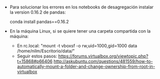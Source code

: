 - Para solucionar los errores en los notebooks de desagregación instalar la version 0.16.2 de pandas: 


	conda install pandas==0.16.2

- En la máquina Linux, si se quiere tener una carpeta compartida con la máquina: 
	- En rc.local: "mount -t vboxsf -o rw,uid=1000,gid=1000 data /home/nilm/Escritorio/data/"
	- Seguir estos pasos: 
		https://forums.virtualbox.org/viewtopic.php?t=15868#p66406
		http://askubuntu.com/questions/481559/how-to-automatically-mount-a-folder-and-change-ownership-from-root-in-virtualbox

